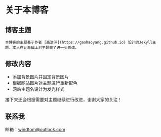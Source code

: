 # 关于本博客

## 博客主题
    本博客的主题基于作者 [高浩洋](https://gaohaoyang.github.io) 设计的Jekyll主题。本人在此基础上对主题做了进一步修改。
## 修改内容
   * 添加背景图片并固定背景图片
   * 根据网站图片对主题进行重新配色
   * 网站主题名设计为发光样式
   
   接下来还会根据需要对主题继续进行改进，谢谢大家的关注！
   
## 联系我
   邮箱：windtom@outlook.com
